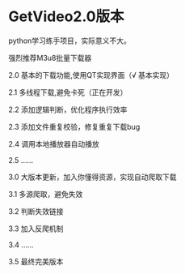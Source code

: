 # GetVideo2.0版本

python学习练手项目，实际意义不大。

强烈推荐M3u8批量下载器

2.0 基本的下载功能,使用QT实现界面（√ 基本实现）

2.1 多线程下载,避免卡死（正在开发）

2.2 添加逻辑判断，优化程序执行效率

2.3 添加文件重复校验，修复重复下载bug

2.4 调用本地播放器自动播放

2.5 ......



3.0 大版本更新，加入你懂得资源，实现自动爬取下载

3.1 多源爬取，避免失效

3.2 判断失效链接

3.3 加入反爬机制

3.4 ......

3.5 最终完美版本
